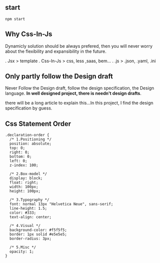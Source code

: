 ## start

```
npm start
```

## Why Css-In-Js

Dynamicly solution should be always prefered, then you will never worry about the flexibility and expansibility in the future.

. Jsx > template
. Css-In-Js > css, less ,saas, bem...
. .js > .json, .yaml, .ini

## Only partly follow the Design draft

Never Follow the Design draft, follow the design specification, the Design language. **In well designed project, there is needn't design drafts**.

there will be a long article to explain this...In this project, I find the design specification by guess.

## Css Statement Order

```
.declaration-order {
  /* 1.Positioning */
  position: absolute;
  top: 0;
  right: 0;
  bottom: 0;
  left: 0;
  z-index: 100;

  /* 2.Box-model */
  display: block;
  float: right;
  width: 100px;
  height: 100px;

  /* 3.Typography */
  font: normal 13px "Helvetica Neue", sans-serif;
  line-height: 1.5;
  color: #333;
  text-align: center;

  /* 4.Visual */
  background-color: #f5f5f5;
  border: 1px solid #e5e5e5;
  border-radius: 3px;

  /* 5.Misc */
  opacity: 1;
}
```
